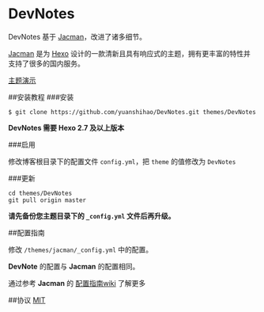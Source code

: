 # DevNotes

DevNotes 基于 [Jacman](https://github.com/wuchong/jacman)，改进了诸多细节。

 [Jacman](https://github.com/wuchong/jacman) 是为 [Hexo](http://hexo.io) 设计的一款清新且具有响应式的主题，拥有更丰富的特性并支持了很多的国内服务。

 [主题演示](http://idevnotes.com)

##安装教程
###安装
```
$ git clone https://github.com/yuanshihao/DevNotes.git themes/DevNotes
```
**DevNotes 需要 Hexo 2.7 及以上版本** 

###启用

修改博客根目录下的配置文件 `config.yml`，把 `theme` 的值修改为 `DevNotes`

###更新
```
cd themes/DevNotes
git pull origin master
```
**请先备份您主题目录下的 `_config.yml` 文件后再升级。**

##配置指南

修改 `/themes/jacman/_config.yml` 中的配置。

**DevNote** 的配置与 **Jacman** 的配置相同。

通过参考 **Jacman** 的 [配置指南wiki](https://github.com/wuchong/jacman/wiki/%E9%85%8D%E7%BD%AE%E6%8C%87%E5%8D%97) 了解更多

##协议
[MIT](/LICENSE)


